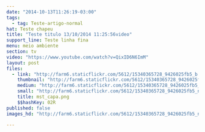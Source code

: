 ```yaml
---
date: "2014-10-13T11:26:19-03:00"
tags:
  - tag: Teste-artigo-normal
hat: Teste chapeu
title: "Teste titulo 13/10/2014 11:25:56video"
support_line: Teste linha fina
menu: meio ambiente
section: tv
video: "https://www.youtube.com/watch?v=QixID6N6ImM"
layout: post
files:
  - link: "http://farm6.staticflickr.com/5612/15340365728_9426025fb5_b.jpg"
    thumbnail: "http://farm6.staticflickr.com/5612/15340365728_9426025fb5_t.jpg"
    medium: "http://farm6.staticflickr.com/5612/15340365728_9426025fb5_z.jpg"
    small: "http://farm6.staticflickr.com/5612/15340365728_9426025fb5_n.jpg"
    title: mst_capa.png
    $$hashKey: 02R
published: false
images_hd: "http://farm6.staticflickr.com/5612/15340365728_9426025fb5_n.jpg"

---
```

